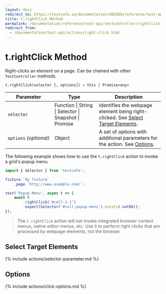 ```yaml
---
layout: docs
redirect_to: https://testcafe.io/documentation/402689/reference/test-api/testcontroller/rightclick
title: t.rightClick Method
permalink: /documentation/reference/test-api/testcontroller/rightclick.html
redirect_from:
  - /documentation/test-api/actions/right-click.html
---
```

# t.rightClick Method

Right-clicks an element on a page. Can be chained with other `TestController` methods.

```text
t.rightClick(selector [, options]) → this | Promise<any>
```

Parameter              | Type                                              | Description
---------------------- | ------------------------------------------------- | ------------------------------------------------------------------------------------------------------------------------
`selector`             | Function &#124; String &#124; Selector &#124; Snapshot &#124; Promise | Identifies the webpage element being right-clicked. See [Select Target Elements](#select-target-elements).
`options`&#160;*(optional)* | Object                                            | A set of options with additional parameters for the action. See [Options](#options).

The following example shows how to use the `t.rightClick` action to invoke a grid's popup menu.

```js
import { Selector } from 'testcafe';

fixture `My fixture`
    .page `http://www.example.com/`;

test('Popup Menu', async t => {
    await t
        .rightClick('#cell-1-1')
        .expect(Selector('#cell-popup-menu').exists).notOk();
});
```

> The `t.rightClick` action will not invoke integrated browser context menus, native editor menus, etc.
> Use it to perform right clicks that are processed by webpage elements, not the browser.

## Select Target Elements

{% include actions/selector-parameter.md %}

## Options

{% include actions/click-options.md %}
